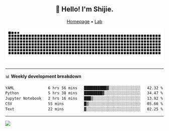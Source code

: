 <h2 align="center">👋 Hello! I'm Shijie.</h2>
<p align="center">
  <a href="https://xu-shi-jie.github.io"> Homepage</a> •
  <a href="https://onoda-lab.jp"> Lab </a>
</p>

![Snake animation](https://github.com/xu-shi-jie/xu-shi-jie/blob/output/github-snake.svg)


-------

📊 **Weekly development breakdown**
<!--START_SECTION:waka-->

```txt
YAML               6 hrs 56 mins   ██████████▓░░░░░░░░░░░░░░   42.32 %
Python             5 hrs 38 mins   ████████▓░░░░░░░░░░░░░░░░   34.47 %
Jupyter Notebook   2 hrs 16 mins   ███▒░░░░░░░░░░░░░░░░░░░░░   13.92 %
CSV                55 mins         █▒░░░░░░░░░░░░░░░░░░░░░░░   05.66 %
Text               22 mins         ▓░░░░░░░░░░░░░░░░░░░░░░░░   02.25 %
```

<!--END_SECTION:waka-->

-------
![](https://komarev.com/ghpvc/?username=xu-shi-jie&style=flat-square&color=blue) 
